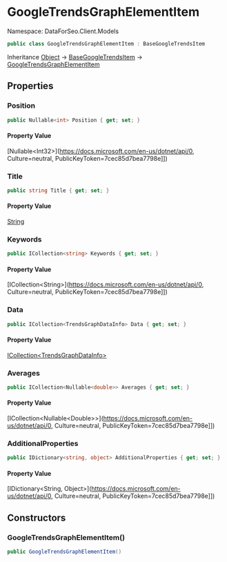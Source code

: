 # GoogleTrendsGraphElementItem

Namespace: DataForSeo.Client.Models

```csharp
public class GoogleTrendsGraphElementItem : BaseGoogleTrendsItem
```

Inheritance [Object](https://docs.microsoft.com/en-us/dotnet/api/Object) → [BaseGoogleTrendsItem](./BaseGoogleTrendsItem.md) → [GoogleTrendsGraphElementItem](./GoogleTrendsGraphElementItem.md)

## Properties

### **Position**

```csharp
public Nullable<int> Position { get; set; }
```

#### Property Value

[Nullable&lt;Int32&gt;](https://docs.microsoft.com/en-us/dotnet/api/0, Culture=neutral, PublicKeyToken=7cec85d7bea7798e]])<br>

### **Title**

```csharp
public string Title { get; set; }
```

#### Property Value

[String](https://docs.microsoft.com/en-us/dotnet/api/String)<br>

### **Keywords**

```csharp
public ICollection<string> Keywords { get; set; }
```

#### Property Value

[ICollection&lt;String&gt;](https://docs.microsoft.com/en-us/dotnet/api/0, Culture=neutral, PublicKeyToken=7cec85d7bea7798e]])<br>

### **Data**

```csharp
public ICollection<TrendsGraphDataInfo> Data { get; set; }
```

#### Property Value

[ICollection&lt;TrendsGraphDataInfo&gt;](./TrendsGraphDataInfo.md)<br>

### **Averages**

```csharp
public ICollection<Nullable<double>> Averages { get; set; }
```

#### Property Value

[ICollection&lt;Nullable&lt;Double&gt;&gt;](https://docs.microsoft.com/en-us/dotnet/api/0, Culture=neutral, PublicKeyToken=7cec85d7bea7798e]])<br>

### **AdditionalProperties**

```csharp
public IDictionary<string, object> AdditionalProperties { get; set; }
```

#### Property Value

[IDictionary&lt;String, Object&gt;](https://docs.microsoft.com/en-us/dotnet/api/0, Culture=neutral, PublicKeyToken=7cec85d7bea7798e]])<br>

## Constructors

### **GoogleTrendsGraphElementItem()**

```csharp
public GoogleTrendsGraphElementItem()
```

